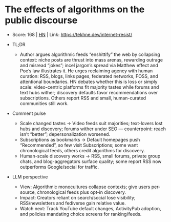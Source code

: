 # The effects of algorithms on the public discourse

- Score: 168 | [HN](https://news.ycombinator.com/item?id=45217545) | Link: https://tekhne.dev/internet-resist/

- TL;DR
    - Author argues algorithmic feeds “enshittify” the web by collapsing context: niche posts are thrust into mass arenas, rewarding outrage and misread “jokes”; incel jargon’s spread via Matthew effect and Poe’s law illustrates it. He urges reclaiming agency with human curation: RSS, blogs, links pages, federated networks, FOSS, and attentional boundaries. HN debates whether this is loss or simply scale: video-centric platforms fit majority tastes while forums and text hubs wither; discovery defaults favor recommendations over subscriptions. Others report RSS and small, human-curated communities still work.

- Comment pulse
    - Scale changed tastes → Video feeds suit majorities; text-lovers lost hubs and discovery; forums wither under SEO — counterpoint: reach isn’t “better”; depersonalization worsened.
    - Subscriptions as bookmarks → Default homepages push “Recommended”, so few visit Subscriptions; some want chronological feeds, others credit algorithms for discovery.
    - Human-scale discovery works → RSS, small forums, private group chats, and blog-aggregators surface quality; some report RSS now outperforms Google/social for traffic.

- LLM perspective
    - View: Algorithmic monocultures collapse contexts; give users per-source, chronological feeds plus opt-in discovery.
    - Impact: Creators reliant on search/social lose visibility; RSS/newsletters and fediverse gain relative value.
    - Watch next: Track YouTube default changes, ActivityPub adoption, and policies mandating choice screens for ranking/feeds.
